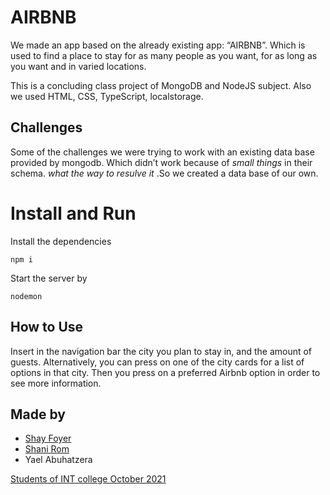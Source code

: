 # AIRBNB

We made an app based on the already existing app: “AIRBNB”.
Which is used to find a place to stay for as many people as you want, for as long as you want and in varied locations.

This is a concluding class project of MongoDB and NodeJS subject. Also we used HTML, CSS, TypeScript, localstorage.

## Challenges

Some of the challenges we were trying to work with an existing data base provided by mongodb. Which didn’t work because of _small things_ in their schema. _what the way to resulve it_ .So we created a data base of our own.

# Install and Run

Install the dependencies

```
npm i
```

Start the server by

```
nodemon
```

## How to Use

Insert in the navigation bar the city you plan to stay in, and the amount of guests. Alternatively, you can press on one of the city cards for a list of options in that city. Then you press on a preferred Airbnb option in order to see more information.

## Made by

- [Shay Foyer](https://github.com/shayfoyer)
- [Shani Rom](https://github.com/ShaniRom)
- Yael Abuhatzera

[Students of INT college October 2021](https://github.com/talyaron/fullstack2021/tree/main/98-Projects/Mongoose-Project/Airbnb/airbnb-localStorage)

